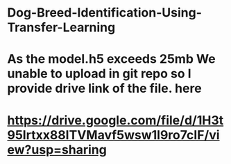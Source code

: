# Dog-Breed-Identification-Using-Transfer-Learning
# As the model.h5 exceeds 25mb We unable to upload in git repo so I provide drive link of the file. here
# https://drive.google.com/file/d/1H3t95Irtxx88ITVMavf5wsw1l9ro7cIF/view?usp=sharing
